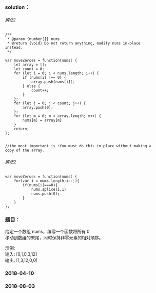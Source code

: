 
### solution：
###### 解法1
```
/**
 * @param {number[]} nums
 * @return {void} Do not return anything, modify nums in-place instead.
 */

var moveZeroes = function(nums) {
	let array = [];
	let count = 0;
	for (let i = 0; i < nums.length; i++) {
		if (nums[i] !== 0) {
			array.push(nums[i]);
		} else {
			count++;
		}
	};
	for (let j = 0; j < count; j++) {
		array.push(0);
	};
	for (let m = 0; m < array.length; m++) {
		nums[m] = array[m]
	}
	return;
};

 
//the most important is :You must do this in-place without making a copy of the array.

```
###### 解法2
```
var moveZeroes = function(nums) {       
    for(var i = nums.length;i--;){
        if(nums[i]===0){
            nums.splice(i,1)
            nums.push(0);
        }
    }
};
```


### 题目：
给定一个数组 nums，编写一个函数将所有 0<br> 移动到数组的末尾，同时保持非零元素的相对顺序。<br>

示例:<br>
输入: [0,1,0,3,12]<br>
输出: [1,3,12,0,0]



### 2018-04-10
### 2018-08-03






<br><br><br><br><br><br>
<br><br><br><br><br><br>
<br><br><br><br><br><br>
